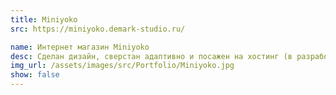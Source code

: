 ```yaml
---
title: Miniyoko
src: https://miniyoko.demark-studio.ru/

name: Интернет магазин Miniyoko
desc: Сделан дизайн, сверстан адаптивно и посажен на хостинг (в разработке).
img_url: /assets/images/src/Portfolio/Miniyoko.jpg
show: false
---
```

